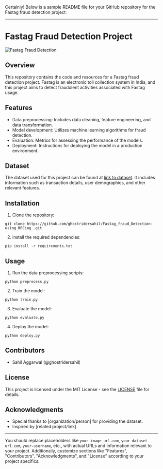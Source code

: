 Certainly! Below is a sample README file for your GitHub repository for the Fastag fraud detection project:

---

# Fastag Fraud Detection Project

![Fastag Fraud Detection]([https://your-image-url.com](https://resize.indiatvnews.com/en/centered/newbucket/1200_675/2020/01/fastag-scam-1579673546.jpg))

## Overview

This repository contains the code and resources for a Fastag fraud detection project. Fastag is an electronic toll collection system in India, and this project aims to detect fraudulent activities associated with Fastag usage.

## Features

- Data preprocessing: Includes data cleaning, feature engineering, and data transformation.
- Model development: Utilizes machine learning algorithms for fraud detection.
- Evaluation: Metrics for assessing the performance of the models.
- Deployment: Instructions for deploying the model in a production environment.

## Dataset

The dataset used for this project can be found at [link to dataset](). It includes information such as transaction details, user demographics, and other relevant features.

## Installation

1. Clone the repository:

```
git clone https://github.com/ghostridersahil/Fastag_fraud_Detection-using_RFCing_.git
```

2. Install the required dependencies:

```
pip install -r requirements.txt
```

## Usage

1. Run the data preprocessing scripts:

```
python preprocess.py
```

2. Train the model:

```
python train.py
```

3. Evaluate the model:

```
python evaluate.py
```

4. Deploy the model:

```
python deploy.py
```

## Contributors

- Sahil Aggarwal (@ghostridersahil)

## License

This project is licensed under the MIT License - see the [LICENSE](LICENSE) file for details.

## Acknowledgments

- Special thanks to [organization/person] for providing the dataset.
- Inspired by [related project/link].

---

You should replace placeholders like `your-image-url.com`, `your-dataset-url.com`, `your-username`, etc., with actual URLs and information relevant to your project. Additionally, customize sections like "Features", "Contributors", "Acknowledgments", and "License" according to your project specifics.
